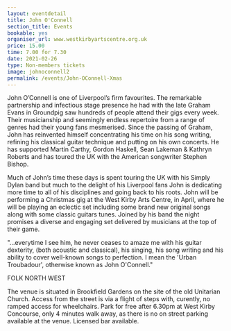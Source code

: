 ```yaml
---
layout: eventdetail
title: John O'Connell
section_title: Events
bookable: yes
organiser_url: www.westkirbyartscentre.org.uk
price: 15.00
time: 7.00 for 7.30
date: 2021-02-26
type: Non-members tickets
image: johnoconnell2
permalink: /events/John-OConnell-Xmas
---
```


John O’Connell is one of Liverpool’s firm favourites. The remarkable partnership and infectious stage presence he had with the late Graham Evans in Groundpig saw hundreds of people attend their gigs every week. Their musicianship and seemingly endless repertoire from a range of genres had their young fans mesmerised. Since the passing of Graham, John has reinvented himself concentrating his time on his song writing, refining his classical guitar technique and putting on his own concerts. He has supported Martin Carthy, Gordon Haskell,  Sean Lakeman & Kathryn Roberts and has toured the UK with the American songwriter Stephen Bishop.

Much of John’s time these days is spent touring the UK with his Simply Dylan band but much to the delight of his Liverpool fans John is dedicating more time to all of his disciplines and going back to his roots. John will be performing a Christmas gig at the West Kirby Arts Centre, in April, where he will be playing an eclectic set including some brand new original songs along with some classic guitars tunes. Joined by his band the night promises a diverse and engaging set delivered by musicians at the top of their game.

"...everytime I see him, he never ceases to amaze me with his guitar dexterity, (both acoustic and classical), his singing, his song writing and his ability to cover well-known songs to perfection. I mean the 'Urban Troubadour', otherwise known as John O'Connell."

FOLK NORTH WEST

The venue is situated in Brookfield Gardens on the site of the old Unitarian Church.
Access from the street is via a flight of steps with, curently, no ramped access for wheelchairs.
Park for free after 6.30pm at West Kirby Concourse, only 4 minutes walk away, as there is no on street parking available at the venue.
Licensed bar available.

